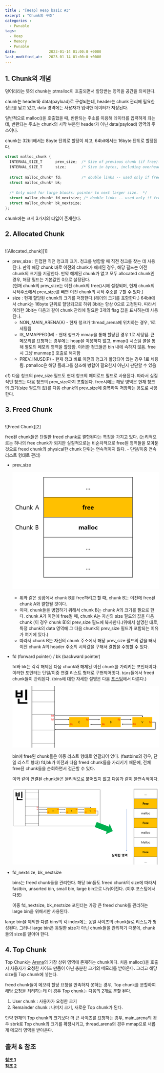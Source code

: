```yaml
---
title : "[Heap] Heap basic #3"
excerpt : "Chunk의 구조"
categories :
  - Pwnable
tags:
  - Heap
  - Memory
  - Pwnable
date:               2023-01-14 01:00:0 +0000
last_modified_at:   2023-01-14 01:00:0 +0000
---
```


## 1. Chunk의 개념
덩어리라는 뜻의 chunk는 ptmalloc이 호출되면서 할당받는 영역을 공간을 의미한다.

chunk는 header와 data(payload)로 구성되는데, header는 chunk 관리에 필요한 정보를 담고 있고, data 영역에는 사용자가 입력한 데이터가 저장된다.

일반적으로 malloc()을 호출했을 때, 반환되는 주소를 이용해 데이터를 입력하게 되는데, 반환되는 주소는 chunk의 시작 부분인 header가 아닌 data(payload) 영역의 주소이다. 

chunk는 32bit에서는 8byte 단위로 할당이 되고, 64bit에서는 16byte 단위로 할당된다.

```c
struct malloc_chunk {
  INTERNAL_SIZE_T      prev_size;  /* Size of previous chunk (if free).  */
  INTERNAL_SIZE_T      size;       /* Size in bytes, including overhead. */

  struct malloc_chunk* fd;         /* double links -- used only if free. */
  struct malloc_chunk* bk;

  /* Only used for large blocks: pointer to next larger size.  */
  struct malloc_chunk* fd_nextsize; /* double links -- used only if free. */
  struct malloc_chunk* bk_nextsize;
};
```

chunk에는 크게 3가지의 타입이 존재한다.

## 2. Allocated Chunk 
<br>
![Allocated_chunk][1]

- prev_size : 인접한 직전 청크의 크기. 청크를 병합할 때 직전 청크를 찾는 데 사용된다. 만약 해당 chunk 바로 이전의 chunk가 해제된 경우, 해당 필드는 이전 chunk의 크기를 저장한다. 만약 해제된 chunk가 없고 모두 allocated chunk인 경우, 해당 필드는 기본값인 0으로 설정된다.
<br>(현재 chunk의 prev_size는 이전 chunk의 free()시에 설정되며, 현재 chunk의 시작주소에서 prev_size를 빼면 이전 chunk의 시작 주소를 구할 수 있다.)
- size : 현재 할당된 chunk의 크기를 저장한다.(헤더의 크기를 포함한다.) 64bit에서 chunk는 16byte 단위로 할당되므로 하위 3bit는 항상 0으로 고정된다. 따라서 이러한 3bit는 다음과 같이 chunk 관리에 필요한 3개의 flag 값을 표시하는데 사용된다.
  - NON_MAIN_ARENA(A) - 현재 청크가 thread_arena에 위치하는 경우, 1로 세팅됨
  - IS_MMAPPED(M) - 현재 청크가 mmap을 통해 할당된 경우 1로 세팅됨. 큰 메모리를 요청하는 경우에는 heap을 이용하지 않고, mmap() 시스템 콜을 통해 별도의 메모리 영역을 할당함. 이러한 청크들은 bin 내에 속하지 않음. free시 그냥 munmap() 호출로 해지함
  - PREV_INUSE(P) - 현재 청크 바로 이전의 청크가 할당되어 있는 경우 1로 세팅됨. ptmalloc은 해당 플래그를 참조해 병합이 필요한지 아닌지 판단할 수 있음

cf) 다음 청크의 prev_size 필드도 현재 청크의 페이로드 필드로 사용된다. 따라서 실질적인 청크는 다음 청크의 prev_size까지 포함된다. free시에는 해당 영역은 현재 청크의 크기(size 필드의 값)를 다음 chunk의 prev_size에 중복하여 저장하는 용도로 사용한다.

## 3. Freed Chunk
<br>
![Freed Chunk][2]
<br>

free된 chunk들은 단일한 freed chunk로 결합된다는 특징을 가지고 있다. (논리적으로는 하나의 free chunk가 되지만 실질적으로는 비순차적으로 free된 영역들을 모아둔 것으로 freed chunk의 physical한 chunk 단위는 연속적이지 않다. - 단일/이중 연속 리스트 형태로 관리)

- prev_size 
  
  ![boundary_tags][3]
  - 위와 같은 상황에서 chunk B를 free하려고 할 때, chunk B는 이전에 free된 chunk A와 결합될 것이다.
  - 이때, chunk들을 병합하기 위해서 chunk B는 chunk A의 크기를 필요로 한다. chunk A가 이전에 free될 때, chunk A는 자신의 size 필드의 값을 다음 chunk (이 경우 chunk B)의 prev_size 필드에 복사한다.(위에서 설명한 대로, 특정 chunk의 data 영역에 그 다음 chunk의 prev_size 필드가 포함되는 이유가 여기에 있다.)
  - 따라서 chunk B는 자신의 chunk 주소에서 해당 prev_size 필드의 값을 빼서 이전 chunk A의 header 주소의 시작값을 구해서 결합을 수행할 수 있다. 

- fd (forward pointer) / bk (backward pointer)

  fd와 bk는 각각 해제된 다음 chunk와 해제된 이전 chunk를 가리키는 포인터이다. 이러한 포인터는 단일/이중 연결 리스트 형태로 구현되어잇다. `bins`들에서 freed chunk들이 관리된다. (bins에 대한 자세한 설명은 다음 [포스팅][7]에서 다룬다.)

  ![bins_1][4]

  bin에 free된 chunk들은 이중 리스트 형태로 연결되어 있다. (fastbins의 경우, 단일 리스트 형태)
  fd,bk가 이전과 다음 freed chunk들을 가리키기 때문에, 전체 free된 chunk들을 순회하면서 접근할 수 있다. 

  이와 같이 연결된 chunk들은 물리적으로 붙어있지 않고 다음과 같이 불연속적이다. 
  
  ![bins_2][5]

- fd_nextsize, bk_nextsize

  bins는 freed chunk들을 관리한다. 해당 bin들도 freed chunk의 size에 따라서 fastbin, unsorted bin, small bin, large bin으로 나뉘어진다. (이후 포스팅에서 다룸) 

  이중 fd_nextsize, bk_nextsize 포인터는 가장 큰 freed chunk를 관리하는 large bin을 위해서만 사용된다.

 large bin을 제외한 다른 bins의 각 index에는 동일 사이즈의 chunk들로 리스트가 형성된다. 그러나 large bin은 동일한 size가 아닌 chunk들을 관리하기 때문에, chunk들의 size를 알아야 한다.



## 4. Top Chunk

Top Chunk는 [Arena][6]의 가장 상위 영역에 존재하는 chunk이다. 처음 malloc()을 호출 시 사용자가 요청한 사이즈 만큼이 아닌 충분한 크기의 메모리를 받아온다. 그리고 해당 size를 Top chunk에 넣는다.

freed chunk들이 메모리 할당 요청을 만족하지 못하는 경우, Top chunk를 분할하여 해당 요청을 처리하는데 이 경우 Top chunk는 다음의 2개로 분할 된다.
1. User chunk : 사용자가 요청한 크기
2. Remainder chunk : 나머지 크기, 새로운 Top chunk가 된다. 

만약 현재의 Top chunk의 크기보다 더 큰 사이즈를 요청하는 경우, main_arena의 경우 sbrk로 Top chunk의 크기를 확장시키고, thread_arena의 경우 mmap으로 새롭게 메모리 영역을 받아온다.


## 출처 & 참조
[**참조 1**](https://jeongzero.oopy.io/b7a95ad0-a76b-4cb9-a431-7f2a5cd95258)<br>
[**참조 2**](https://dreamhack.io)


[1]: ../../assets/images/pwnable/allocated_chunk.png
[2]: ../../assets/images/pwnable/freed_chunk.png
[3]: ../../assets/images/pwnable/boundary_tag.png
[4]: ../../assets/images/pwnable/bin_1.png
[5]: ../../assets/images/pwnable/bin_2.png

[6]: /pwnable/Heap-arena/
[7]: /pwnable/Heap-bins/